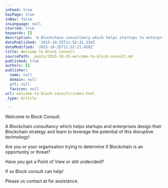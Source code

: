 ```yaml
---
inFeed: true
hasPage: true
inNav: false
inLanguage: null
starred: true
keywords: []
description: 'A Blockchain consultancy which helps startups to enterprises design their Blockchain strategy and learn to leverage the potential of this disruptive technology!'
datePublished: '2015-10-25T11:52:31.334Z'
dateModified: '2015-10-25T11:52:21.458Z'
title: Welcome to Block Consult
sourcePath: _posts/2015-10-25-welcome-to-block-consult.md
published: true
authors: []
publisher:
  name: null
  domain: null
  url: null
  favicon: null
url: welcome-to-block-consult/index.html
_type: Article

---
```

Welcome to Block Consult.

A Blockchain consultancy which helps startups and enterprises design their Blockchain strategy and learn to leverage the potential of this disruptive technology!

Are you or your organisation trying to determine if Blockchain is an opportunity or threat?

Have you got a Point of View or still undecided?

If so Block consult can help! 

Please us contact at for assistance.
